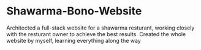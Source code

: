 # Shawarma-Bono-Website
 Architected a full-stack website for a shawarma resturant, working closely with the resturant owner to achieve the best results. Created the whole website by myself, learning everything along the way
